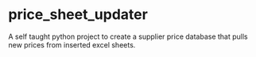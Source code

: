 # price_sheet_updater
A self taught python project to create a supplier price database that pulls new prices from inserted excel sheets.
